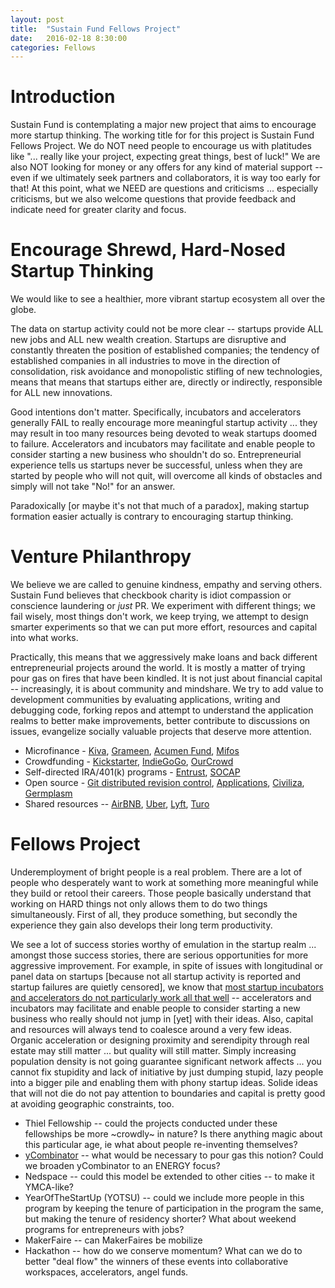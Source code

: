 ```yaml
---
layout: post
title:  "Sustain Fund Fellows Project"
date:   2016-02-18 8:30:00
categories: Fellows
---
```

# Introduction
Sustain Fund is contemplating a major new project that aims to encourage more startup thinking.  The working title for for this project is Sustain Fund Fellows Project.  We do NOT need people to encourage us with platitudes like "... really like your project, expecting great things, best of luck!"  We are also NOT looking for money or any offers for any kind of material support -- even if we ultimately seek partners and collaborators, it is way too early for that!  At this point, what we NEED are questions and criticisms ... especially criticisms, but we also welcome questions that provide feedback and indicate need for greater clarity and focus.

# Encourage Shrewd, Hard-Nosed Startup Thinking

We would like to see a healthier, more vibrant startup ecosystem all over the globe.  

The data on startup activity could not be more clear -- startups provide ALL new jobs and ALL new wealth creation.  Startups are disruptive and constantly threaten the position of established companies; the tendency of established companies in all industries to move in the direction of consolidation, risk avoidance and monopolistic stifling of new technologies, means that means that startups either are, directly or indirectly, responsible for ALL new innovations.

Good intentions don't matter.  Specifically, incubators and accelerators generally FAIL to really encourage more meaningful startup activity ... they may result in too many resources being devoted to weak startups doomed to failure.  Accelerators and incubators may facilitate and enable people to consider starting a new business who shouldn't do so.  Entrepreneurial experience tells us startups never be successful, unless when they are started by people who will not quit, will overcome all kinds of obstacles and simply will not take "No!" for an answer.  

Paradoxically [or maybe it's not that much of a paradox], making startup formation easier actually is contrary to encouraging startup thinking.

# Venture Philanthropy
We believe we are called to genuine kindness, empathy and serving others.  Sustain Fund believes that checkbook charity is idiot compassion or conscience laundering or *just* PR.  We experiment with different things; we fail wisely, most things don't work, we keep trying, we attempt to design smarter experiments so that we can put more effort, resources and capital into what works.

Practically, this means that we aggressively make loans and back different entrepreneurial projects around the world. It is mostly a matter of trying pour gas on fires that have been kindled. It is not just about financial capital -- increasingly, it is about community and mindshare. We try to add value to development communities by evaluating applications, writing and debugging code, forking repos and attempt to understand the application realms to better make improvements, better contribute to discussions on issues, evangelize socially valuable projects that deserve more attention.  

* Microfinance - [Kiva](https://fellowsblog.kiva.org/), [Grameen](http://www.grameenfoundation.org/jobs/grameen-foundation-fellow), [Acumen Fund](http://acumen.org/blog/fellows/), [Mifos](http://mifos.org/)
* Crowdfunding - [Kickstarter](https://www.krowdster.co/backer-directory), [IndieGoGo](https://www.indiegogo.com/partners/kiva), [OurCrowd](http://blog.ourcrowd.com/)
* Self-directed IRA/401(k) programs - [Entrust](http://www.theentrustgroup.com/learning-center), [SOCAP](http://socialcapitalmarkets.net/)
* Open source - [Git distributed revision control](https://github.com/blog), [Applications](http://aosabook.org/en/index.html), [Civiliza](http://opensourceecology.org/), [Germplasm](http://opengermplasm.info/)
* Shared resources -- [AirBNB](http://blog.airbnb.com/), [Uber](https://devblog.uber.com/), [Lyft](http://blog.lyft.com/), [Turo](https://turo.com/how-turo-works)

# Fellows Project

Underemployment of bright people is a real problem.  There are a lot of people who desperately want to work at something more meaningful while they build or retool their careers.  Those people basically understand that working on HARD things not only allows them to do two things simultaneously.  First of all, they produce something, but secondly the experience they gain also develops their long term productivity.

We see a lot of success stories worthy of emulation in the startup realm ... amongst those success stories, there are serious opportunities for more aggressive improvement.  For example, in spite of issues with longitudinal or panel data on startups [because not all startup activity is reported and startup failures are quietly censored], we know that [most startup incubators and accelerators do not particularly work all that well](http://thenextweb.com/insider/2015/05/18/why-startup-incubators-dont-work/) -- accelerators and incubators may facilitate and enable people to consider starting a new business who really should not jump in [yet] with their ideas.  Also, capital and resources will always tend to coalesce around a very few ideas.  Organic acceleration or designing proximity and serendipity through real estate may still matter ... but quality will still matter. Simply increasing population density is not going guarantee significant network affects ... you cannot fix stupidity and lack of initiative by just dumping stupid, lazy people into a bigger pile and enabling them with phony startup ideas. Solide ideas that will not die do not pay attention to boundaries and capital is pretty good at avoiding geographic constraints, too. 

* Thiel Fellowship -- could the projects conducted under these fellowships be more ~crowdly~ in nature? Is there anything magic about this particular age, ie what about people re-inventing themselves?  
* [yCombinator](http://www.ycombinator.com/faq/) -- what would be necessary to pour gas this notion?  Could we broaden yCombinator to an ENERGY focus?
* Nedspace -- could this model be extended to other cities -- to make it YMCA-like?
* YearOfTheStartUp (YOTSU) -- could we include more people in this program by keeping the tenure of participation in the program the same, but making the tenure of residency shorter?  What about weekend programs for entrepreneurs with jobs?
* MakerFaire -- can MakerFaires be mobilize
* Hackathon -- how do we conserve momentum?  What can we do to better "deal flow" the winners of these events into collaborative workspaces, accelerators, angel funds.
